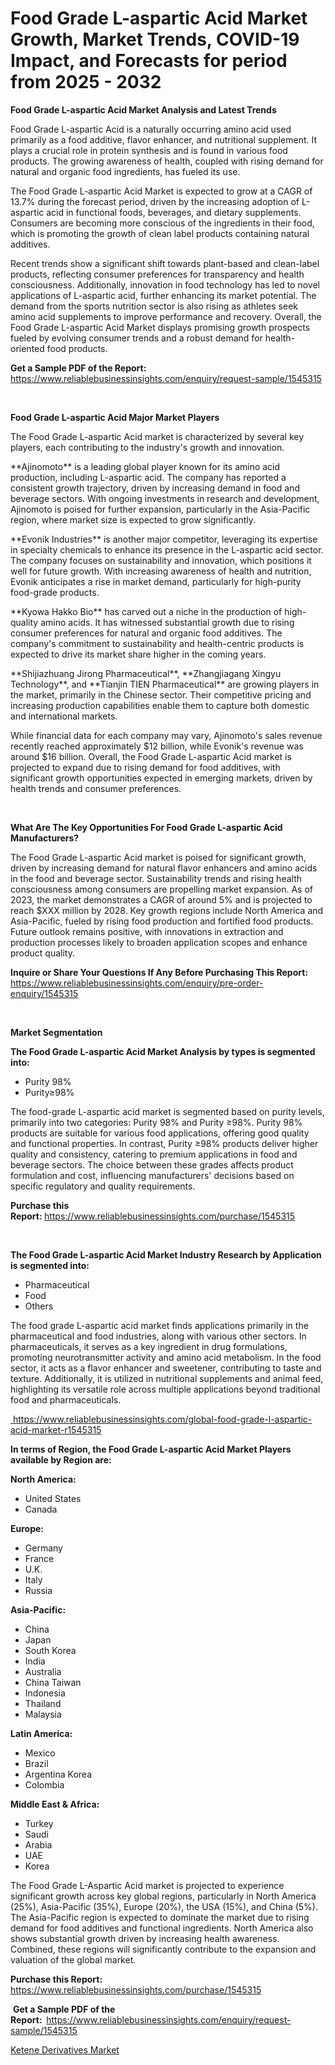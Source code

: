 <p><h1>Food Grade L-aspartic Acid Market Growth, Market Trends, COVID-19 Impact, and Forecasts for period from 2025 - 2032</h1></p><p><strong>Food Grade L-aspartic Acid Market Analysis and Latest Trends</strong></p>
<p><p>Food Grade L-aspartic Acid is a naturally occurring amino acid used primarily as a food additive, flavor enhancer, and nutritional supplement. It plays a crucial role in protein synthesis and is found in various food products. The growing awareness of health, coupled with rising demand for natural and organic food ingredients, has fueled its use.</p><p>The Food Grade L-aspartic Acid Market is expected to grow at a CAGR of 13.7% during the forecast period, driven by the increasing adoption of L-aspartic acid in functional foods, beverages, and dietary supplements. Consumers are becoming more conscious of the ingredients in their food, which is promoting the growth of clean label products containing natural additives.</p><p>Recent trends show a significant shift towards plant-based and clean-label products, reflecting consumer preferences for transparency and health consciousness. Additionally, innovation in food technology has led to novel applications of L-aspartic acid, further enhancing its market potential. The demand from the sports nutrition sector is also rising as athletes seek amino acid supplements to improve performance and recovery. Overall, the Food Grade L-aspartic Acid Market displays promising growth prospects fueled by evolving consumer trends and a robust demand for health-oriented food products.</p></p>
<p><strong>Get a Sample PDF of the Report:&nbsp;</strong> <a href="https://www.reliablebusinessinsights.com/enquiry/request-sample/1545315?utm_campaign=2139&utm_medium=2&utm_source=Github&utm_content=ia&utm_term=02022025&utm_id=food-grade-l-aspartic-acid">https://www.reliablebusinessinsights.com/enquiry/request-sample/1545315</a></p>
<p>&nbsp;</p>
<p><strong>Food Grade L-aspartic Acid Major Market Players</strong></p>
<p><p>The Food Grade L-aspartic Acid market is characterized by several key players, each contributing to the industry's growth and innovation.</p><p>**Ajinomoto** is a leading global player known for its amino acid production, including L-aspartic acid. The company has reported a consistent growth trajectory, driven by increasing demand in food and beverage sectors. With ongoing investments in research and development, Ajinomoto is poised for further expansion, particularly in the Asia-Pacific region, where market size is expected to grow significantly.</p><p>**Evonik Industries** is another major competitor, leveraging its expertise in specialty chemicals to enhance its presence in the L-aspartic acid sector. The company focuses on sustainability and innovation, which positions it well for future growth. With increasing awareness of health and nutrition, Evonik anticipates a rise in market demand, particularly for high-purity food-grade products.</p><p>**Kyowa Hakko Bio** has carved out a niche in the production of high-quality amino acids. It has witnessed substantial growth due to rising consumer preferences for natural and organic food additives. The company's commitment to sustainability and health-centric products is expected to drive its market share higher in the coming years.</p><p>**Shijiazhuang Jirong Pharmaceutical**, **Zhangjiagang Xingyu Technology**, and **Tianjin TIEN Pharmaceutical** are growing players in the market, primarily in the Chinese sector. Their competitive pricing and increasing production capabilities enable them to capture both domestic and international markets.</p><p>While financial data for each company may vary, Ajinomoto's sales revenue recently reached approximately $12 billion, while Evonik's revenue was around $16 billion. Overall, the Food Grade L-aspartic Acid market is projected to expand due to rising demand for food additives, with significant growth opportunities expected in emerging markets, driven by health trends and consumer preferences.</p></p>
<p>&nbsp;</p>
<p><strong>What Are The Key Opportunities For Food Grade L-aspartic Acid Manufacturers?</strong></p>
<p><p>The Food Grade L-aspartic Acid market is poised for significant growth, driven by increasing demand for natural flavor enhancers and amino acids in the food and beverage sector. Sustainability trends and rising health consciousness among consumers are propelling market expansion. As of 2023, the market demonstrates a CAGR of around 5% and is projected to reach $XXX million by 2028. Key growth regions include North America and Asia-Pacific, fueled by rising food production and fortified food products. Future outlook remains positive, with innovations in extraction and production processes likely to broaden application scopes and enhance product quality.</p></p>
<p><strong>Inquire or Share Your Questions If Any Before Purchasing This Report:</strong> <a href="https://www.reliablebusinessinsights.com/enquiry/pre-order-enquiry/1545315?utm_campaign=2139&utm_medium=2&utm_source=Github&utm_content=ia&utm_term=02022025&utm_id=food-grade-l-aspartic-acid">https://www.reliablebusinessinsights.com/enquiry/pre-order-enquiry/1545315</a></p>
<p>&nbsp;</p>
<p><strong>Market Segmentation</strong></p>
<p><strong>The Food Grade L-aspartic Acid Market Analysis by types is segmented into:</strong></p>
<p><ul><li>Purity 98%</li><li>Purity≥98%</li></ul></p>
<p><p>The food-grade L-aspartic acid market is segmented based on purity levels, primarily into two categories: Purity 98% and Purity ≥98%. Purity 98% products are suitable for various food applications, offering good quality and functional properties. In contrast, Purity ≥98% products deliver higher quality and consistency, catering to premium applications in food and beverage sectors. The choice between these grades affects product formulation and cost, influencing manufacturers' decisions based on specific regulatory and quality requirements.</p></p>
<p><strong>Purchase this Report:&nbsp;</strong><a href="https://www.reliablebusinessinsights.com/purchase/1545315?utm_campaign=2139&utm_medium=2&utm_source=Github&utm_content=ia&utm_term=02022025&utm_id=food-grade-l-aspartic-acid">https://www.reliablebusinessinsights.com/purchase/1545315</a></p>
<p>&nbsp;</p>
<p><strong>The Food Grade L-aspartic Acid Market Industry Research by Application is segmented into:</strong></p>
<p><ul><li>Pharmaceutical</li><li>Food</li><li>Others</li></ul></p>
<p><p>The food grade L-aspartic acid market finds applications primarily in the pharmaceutical and food industries, along with various other sectors. In pharmaceuticals, it serves as a key ingredient in drug formulations, promoting neurotransmitter activity and amino acid metabolism. In the food sector, it acts as a flavor enhancer and sweetener, contributing to taste and texture. Additionally, it is utilized in nutritional supplements and animal feed, highlighting its versatile role across multiple applications beyond traditional food and pharmaceuticals.</p></p>
<p><a href="https://www.reliablebusinessinsights.com/global-food-grade-l-aspartic-acid-market-r1545315?utm_campaign=2139&utm_medium=2&utm_source=Github&utm_content=ia&utm_term=02022025&utm_id=food-grade-l-aspartic-acid">&nbsp;https://www.reliablebusinessinsights.com/global-food-grade-l-aspartic-acid-market-r1545315</a></p>
<p><strong>In terms of Region, the Food Grade L-aspartic Acid Market Players available by Region are:</strong></p>
<p>
    <p> <strong> North America: </strong>
        <ul>
            <li>United States</li>
            <li>Canada</li>
        </ul>
        </p> 
    <p> <strong> Europe: </strong>
        <ul>
            <li>Germany</li>
            <li>France</li>
            <li>U.K.</li>
            <li>Italy</li>
            <li>Russia</li>
        </ul>
        </p> 
    <p> <strong> Asia-Pacific: </strong>
        <ul>
            <li>China</li>
            <li>Japan</li>
            <li>South Korea</li>
            <li>India</li>
            <li>Australia</li>
            <li>China Taiwan</li>
            <li>Indonesia</li>
            <li>Thailand</li>
            <li>Malaysia</li>
        </ul>
        </p> 
    <p> <strong> Latin America: </strong>
        <ul>
            <li>Mexico</li>
            <li>Brazil</li>
            <li>Argentina Korea</li>
            <li>Colombia</li>
        </ul>
        </p> 
    <p> <strong> Middle East & Africa: </strong>
        <ul>
            <li>Turkey</li>
            <li>Saudi</li>
            <li>Arabia</li>
            <li>UAE</li>
            <li>Korea</li>
        </ul>
    </p>
    </p>
<p><p>The Food Grade L-Aspartic Acid market is projected to experience significant growth across key global regions, particularly in North America (25%), Asia-Pacific (35%), Europe (20%), the USA (15%), and China (5%). The Asia-Pacific region is expected to dominate the market due to rising demand for food additives and functional ingredients. North America also shows substantial growth driven by increasing health awareness. Combined, these regions will significantly contribute to the expansion and valuation of the global market.</p></p>
<p><strong>Purchase this Report: </strong><a href="https://www.reliablebusinessinsights.com/purchase/1545315?utm_campaign=2139&utm_medium=2&utm_source=Github&utm_content=ia&utm_term=02022025&utm_id=food-grade-l-aspartic-acid">https://www.reliablebusinessinsights.com/purchase/1545315</a></p>
<p>&nbsp;<strong>Get a Sample PDF of the Report:&nbsp;&nbsp;</strong><a href="https://www.reliablebusinessinsights.com/enquiry/request-sample/1545315?utm_campaign=2139&utm_medium=2&utm_source=Github&utm_content=ia&utm_term=02022025&utm_id=food-grade-l-aspartic-acid">https://www.reliablebusinessinsights.com/enquiry/request-sample/1545315</a></p>
<p><strong></strong></p>
<p><p><a href="https://github.com/petbigbeepjn/Market-Research-Report-List-1/blob/main/ketene-derivatives-market.md?utm_campaign=2139&utm_medium=2&utm_source=Github&utm_content=ia&utm_term=02022025&utm_id=food-grade-l-aspartic-acid">Ketene Derivatives Market</a></p></p>